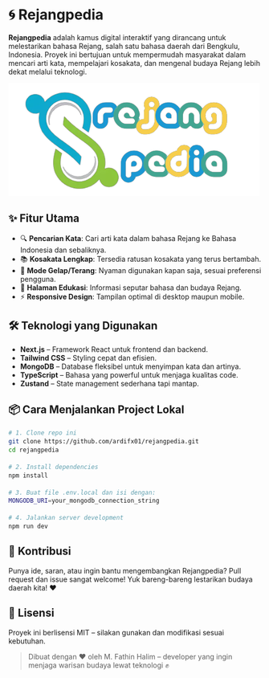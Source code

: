 # 🌀 Rejangpedia

**Rejangpedia** adalah kamus digital interaktif yang dirancang untuk melestarikan bahasa Rejang, salah satu bahasa daerah dari Bengkulu, Indonesia. Proyek ini bertujuan untuk mempermudah masyarakat dalam mencari arti kata, mempelajari kosakata, dan mengenal budaya Rejang lebih dekat melalui teknologi.

![Logo](https://raw.githubusercontent.com/MFathinHalim/rejangpedia/main/public/logo.png)

## ✨ Fitur Utama

- 🔍 **Pencarian Kata**: Cari arti kata dalam bahasa Rejang ke Bahasa Indonesia dan sebaliknya.
- 📚 **Kosakata Lengkap**: Tersedia ratusan kosakata yang terus bertambah.
- 🌙 **Mode Gelap/Terang**: Nyaman digunakan kapan saja, sesuai preferensi pengguna.
- 🧠 **Halaman Edukasi**: Informasi seputar bahasa dan budaya Rejang.
- ⚡ **Responsive Design**: Tampilan optimal di desktop maupun mobile.

## 🛠️ Teknologi yang Digunakan

- **Next.js** – Framework React untuk frontend dan backend.
- **Tailwind CSS** – Styling cepat dan efisien.
- **MongoDB** – Database fleksibel untuk menyimpan kata dan artinya.
- **TypeScript** – Bahasa yang powerful untuk menjaga kualitas code.
- **Zustand** – State management sederhana tapi mantap.

## 📦 Cara Menjalankan Project Lokal

```bash
# 1. Clone repo ini
git clone https://github.com/ardifx01/rejangpedia.git
cd rejangpedia

# 2. Install dependencies
npm install

# 3. Buat file .env.local dan isi dengan:
MONGODB_URI=your_mongodb_connection_string

# 4. Jalankan server development
npm run dev
```

## 📜 Kontribusi
Punya ide, saran, atau ingin bantu mengembangkan Rejangpedia? Pull request dan issue sangat welcome! Yuk bareng-bareng lestarikan budaya daerah kita! ❤️

## 📄 Lisensi
Proyek ini berlisensi MIT – silakan gunakan dan modifikasi sesuai kebutuhan.

> Dibuat dengan ❤️ oleh M. Fathin Halim – developer yang ingin menjaga warisan budaya lewat teknologi ✊
